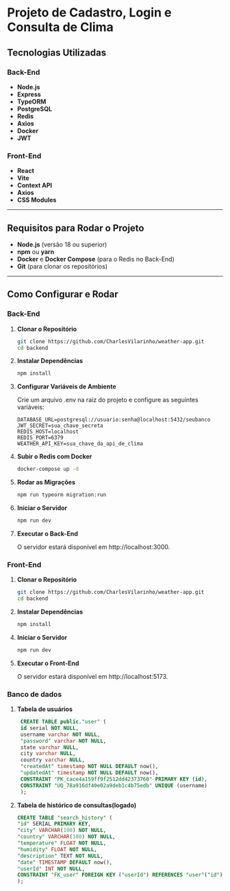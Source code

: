 # Projeto de Cadastro, Login e Consulta de Clima

## Tecnologias Utilizadas

### Back-End

- **Node.js**
- **Express**
- **TypeORM**
- **PostgreSQL**
- **Redis**
- **Axios**
- **Docker**
- **JWT**

### Front-End

- **React**
- **Vite**
- **Context API**
- **Axios**
- **CSS Modules**

---

## Requisitos para Rodar o Projeto

- **Node.js** (versão 18 ou superior)
- **npm** ou **yarn**
- **Docker** e **Docker Compose** (para o Redis no Back-End)
- **Git** (para clonar os repositórios)

---

## Como Configurar e Rodar

### Back-End

1. **Clonar o Repositório**

   ```bash
   git clone https://github.com/CharlesVilarinho/weather-app.git
   cd backend
   ```

2. **Instalar Dependências**

   ```bash
   npm install
   ```

3. **Configurar Variáveis de Ambiente**

   Crie um arquivo .env na raiz do projeto e configure as seguintes variáveis:

   ```env
   DATABASE_URL=postgresql://usuario:senha@localhost:5432/seubanco
   JWT_SECRET=sua_chave_secreta
   REDIS_HOST=localhost
   REDIS_PORT=6379
   WEATHER_API_KEY=sua_chave_da_api_de_clima
   ```

4. **Subir o Redis com Docker**

   ```bash
   docker-compose up -d
   ```

5. **Rodar as Migrações**

   ```bash
   npm run typeorm migration:run
   ```

6. **Iniciar o Servidor**

   ```bash
   npm run dev
   ```

7. **Executar o Back-End**

   O servidor estará disponível em http://localhost:3000.

### Front-End

1. **Clonar o Repositório**

   ```bash
   git clone https://github.com/CharlesVilarinho/weather-app.git
   cd backend
   ```

2. **Instalar Dependências**

   ```bash
   npm install
   ```

<!-- 3. **Configurar Variáveis de Ambiente**

   Crie um arquivo .env na raiz do projeto com a URL do Back-End:

   ```env
   VITE_API_URL=http://localhost:3000/api -- Configurar console.log
   ``` -->

4. **Iniciar o Servidor**

   ```bash
   npm run dev
   ```

5. **Executar o Front-End**

   O servidor estará disponível em http://localhost:5173.

### Banco de dados

1. **Tabela de usuários**

   ```sql
    CREATE TABLE public."user" (
    id serial NOT NULL,
    username varchar NOT NULL,
    "password" varchar NOT NULL,
    state varchar NULL,
    city varchar NULL,
    country varchar NULL,
    "createdAt" timestamp NOT NULL DEFAULT now(),
    "updatedAt" timestamp NOT NULL DEFAULT now(),
    CONSTRAINT "PK_cace4a159ff9f2512dd42373760" PRIMARY KEY (id),
    CONSTRAINT "UQ_78a916df40e02a9deb1c4b75edb" UNIQUE (username)
    );
   ```

2. **Tabela de histórico de consultas(logado)**

   ```sql
   CREATE TABLE "search_history" (
   "id" SERIAL PRIMARY KEY,
   "city" VARCHAR(100) NOT NULL,
   "country" VARCHAR(100) NOT NULL,
   "temperature" FLOAT NOT NULL,
   "humidity" FLOAT NOT NULL,
   "description" TEXT NOT NULL,
   "date" TIMESTAMP DEFAULT now(),
   "userId" INT NOT NULL,
   CONSTRAINT "FK_user" FOREIGN KEY ("userId") REFERENCES "user"("id") ON DELETE CASCADE
   );
   ```
